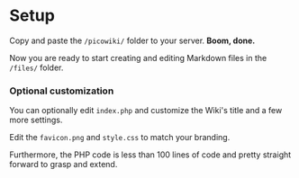 # Setup

Copy and paste the `/picowiki/` folder to your server. **Boom, done.**

Now you are ready to start creating and editing Markdown files in the `/files/` folder.

### Optional customization

You can optionally edit `index.php` and customize the Wiki's title and a few more settings.

Edit the `favicon.png` and `style.css` to match your branding.

Furthermore, the PHP code is less than 100 lines of code and pretty straight forward to grasp and extend.

<!-- lol -->